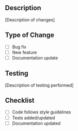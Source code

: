 ## Description
[Description of changes]

## Type of Change
- [ ] Bug fix
- [ ] New feature
- [ ] Documentation update

## Testing
[Description of testing performed]

## Checklist
- [ ] Code follows style guidelines
- [ ] Tests added/updated
- [ ] Documentation updated

